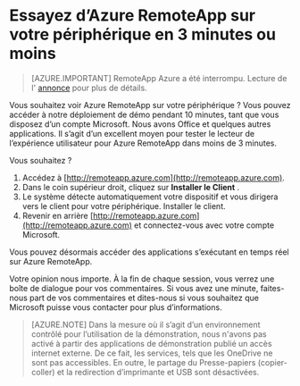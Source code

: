 
<properties
    pageTitle="Essayez d’Azure RemoteApp sur votre périphérique en 3 minutes ou moins | Microsoft Azure"
    description="Testez les fonctionnalités Azure RemoteApp sans installer le service."
    services="remoteapp"
    documentationCenter=""
    authors="lizap"
    manager="mbaldwin" />

<tags
    ms.service="remoteapp"
    ms.workload="compute"
    ms.tgt_pltfrm="na"
    ms.devlang="na"
    ms.topic="hero-article"
    ms.date="08/15/2016"
    ms.author="mbaldwin" />



# <a name="try-azure-remoteapp-on-your-device-in-3-minutes-or-less"></a>Essayez d’Azure RemoteApp sur votre périphérique en 3 minutes ou moins

> [AZURE.IMPORTANT]
> RemoteApp Azure a été interrompu. Lecture de l' [annonce](https://go.microsoft.com/fwlink/?linkid=821148) pour plus de détails.

Vous souhaitez voir Azure RemoteApp sur votre périphérique ? Vous pouvez accéder à notre déploiement de démo pendant 10 minutes, tant que vous disposez d’un compte Microsoft. Nous avons Office et quelques autres applications. Il s’agit d’un excellent moyen pour tester le lecteur de l’expérience utilisateur pour Azure RemoteApp dans moins de 3 minutes.

Vous souhaitez ?

1. Accédez à [http://remoteapp.azure.com](http://remoteapp.azure.com).
2. Dans le coin supérieur droit, cliquez sur **Installer le Client** .  
3. Le système détecte automatiquement votre dispositif et vous dirigera vers le client pour votre périphérique. Installer le client.
4. Revenir en arrière [http://remoteapp.azure.com](http://remoteapp.azure.com) et connectez-vous avec votre compte Microsoft.

Vous pouvez désormais accéder des applications s’exécutant en temps réel sur Azure RemoteApp.

Votre opinion nous importe. À la fin de chaque session, vous verrez une boîte de dialogue pour vos commentaires. Si vous avez une minute, faites-nous part de vos commentaires et dites-nous si vous souhaitez que Microsoft puisse vous contacter pour plus d’informations.

>[AZURE.NOTE] Dans la mesure où il s’agit d’un environnement contrôlé pour l’utilisation de la démonstration, nous n'avons pas activé à partir des applications de démonstration publié un accès internet externe. De ce fait, les services, tels que les OneDrive ne sont pas accessibles. En outre, le partage du Presse-papiers (copier-coller) et la redirection d’imprimante et USB sont désactivées.  
